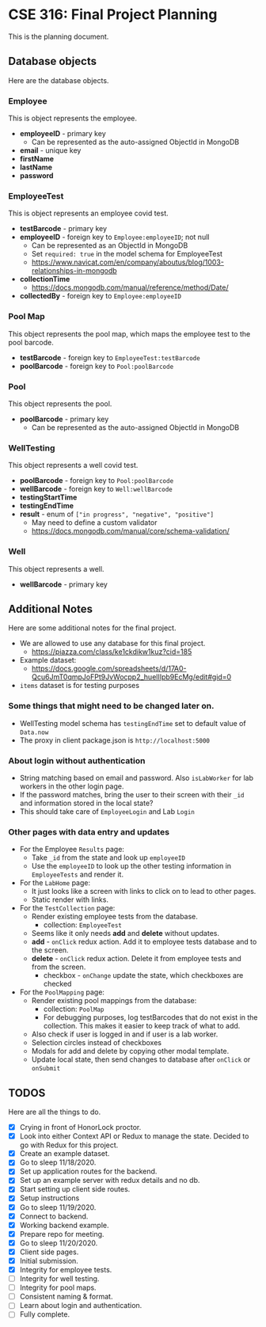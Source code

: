 # CSE 316: Final Project Planning

This is the planning document.

## Database objects

Here are the database objects.

### Employee

This is object represents the employee.

- **employeeID** - primary key
  - Can be represented as the auto-assigned ObjectId in MongoDB
- **email** - unique key
- **firstName**
- **lastName**
- **password**

### EmployeeTest

This is object represents an employee covid test.

- **testBarcode** - primary key
- **employeeID** - foreign key to `Employee:employeeID`; not null
  - Can be represented as an ObjectId in MongoDB
  - Set `required: true` in the model schema for EmployeeTest
  - https://www.navicat.com/en/company/aboutus/blog/1003-relationships-in-mongodb
- **collectionTime**
  - https://docs.mongodb.com/manual/reference/method/Date/
- **collectedBy** - foreign key to `Employee:employeeID`

### Pool Map

This object represents the pool map, which maps the employee test to the pool barcode.

- **testBarcode** - foreign key to `EmployeeTest:testBarcode`
- **poolBarcode** - foreign key to `Pool:poolBarcode`

### Pool

This object represents the pool.

- **poolBarcode** - primary key
  - Can be represented as the auto-assigned ObjectId in MongoDB

### WellTesting

This object represents a well covid test.

- **poolBarcode** - foreign key to `Pool:poolBarcode`
- **wellBarcode** - foreign key to `Well:wellBarcode`
- **testingStartTime**
- **testingEndTime**
- **result** - enum of `["in progress", "negative", "positive"]`
  - May need to define a custom validator
  - https://docs.mongodb.com/manual/core/schema-validation/

### Well

This object represents a well.

- **wellBarcode** - primary key

## Additional Notes

Here are some additional notes for the final project.

- We are allowed to use any database for this final project.
  - https://piazza.com/class/ke1ckdikw1kuz?cid=185
- Example dataset:
  - https://docs.google.com/spreadsheets/d/17A0-Qcu6JmT0qmpJoFPt9JvWocpp2_huelIIpb9EcMg/edit#gid=0
- `items` dataset is for testing purposes

### Some things that might need to be changed later on.

- WellTesting model schema has `testingEndTime` set to default value of `Data.now`
- The proxy in client package.json is `http://localhost:5000`

### About login without authentication

- String matching based on email and password. Also `isLabWorker` for lab workers in the other login page.
- If the password matches, bring the user to their screen with their `_id` and information stored in the local state?
- This should take care of `EmployeeLogin` and Lab `Login`

### Other pages with data entry and updates

- For the Employee `Results` page:
  - Take `_id` from the state and look up `employeeID`
  - Use the `employeeID` to look up the other testing information in `EmployeeTests` and render it.
- For the `LabHome` page:
  - It just looks like a screen with links to click on to lead to other pages.
  - Static render with links.
- For the `TestCollection` page:
  - Render existing employee tests from the database.
    - collection: `EmployeeTest`
  - Seems like it only needs **add** and **delete** without updates.
  - **add** - `onClick` redux action. Add it to employee tests database and to the screen.
  - **delete** - `onClick` redux action. Delete it from employee tests and from the screen.
    - checkbox - `onChange` update the state, which checkboxes are checked
- For the `PoolMapping` page:
  - Render existing pool mappings from the database:
    - collection: `PoolMap`
    - For debugging purposes, log testBarcodes that do not exist in the collection. This makes it easier to keep track of what to add.
  - Also check if user is logged in and if user is a lab worker.
  - Selection circles instead of checkboxes
  - Modals for add and delete by copying other modal template.
  - Update local state, then send changes to database after `onClick` or `onSubmit`

## TODOS

Here are all the things to do.

- [x] Crying in front of HonorLock proctor.
- [x] Look into either Context API or Redux to manage the state. Decided to go with Redux for this project.
- [x] Create an example dataset.
- [x] Go to sleep 11/18/2020.
- [x] Set up application routes for the backend.
- [x] Set up an example server with redux details and no db.
- [x] Start setting up client side routes.
- [x] Setup instructions
- [x] Go to sleep 11/19/2020.
- [x] Connect to backend.
- [x] Working backend example.
- [x] Prepare repo for meeting.
- [x] Go to sleep 11/20/2020.
- [x] Client side pages.
- [x] Initial submission.
- [x] Integrity for employee tests.
- [ ] Integrity for well testing.
- [ ] Integrity for pool maps.
- [ ] Consistent naming & format.
- [ ] Learn about login and authentication.
- [ ] Fully complete.

